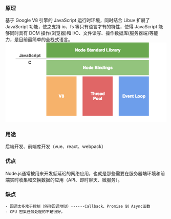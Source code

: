 ### 原理
基于 Google V8 引擎的 JavaScript 运行时环境，同时结合 Libuv 扩展了 JavaScript 功能，使之支持 io、fs 等只有语言才有的特性，使得 JavaScript 能够同时具有 DOM 操作(浏览器)和 I/O、文件读写、操作数据库(服务器端)等能力，是目前最简单的全栈式语言。
![image](https://github.com/destinyoung/Node/blob/main/img/12451299-5ab469048a470_fix732.png)

### 用途
后端开发、前端库开发（vue、react、webpack）

### 优点
Node.js通常被用来开发低延迟的网络应用，也就是那些需要在服务器端环境和前端实时收集和交换数据的应用（API、即时聊天、微服务）。

### 缺点
    - 回调太多难于控制（俗称回调地狱）------Callback、Promise 到 Async函数
    - CPU 密集任务处理的不是很好。



